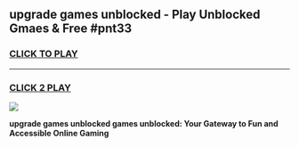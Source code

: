 
## upgrade games unblocked - Play Unblocked Gmaes & Free #pnt33
<h3>
<a href="https://news.freeplayer.one?title=upgrade_games_unblocked&ref=03M">CLICK TO PLAY</a></h3>
<hr>

<h3>
<a href="https://news.freeplayer.one?title=upgrade_games_unblocked&ref=03M">CLICK 2 PLAY</a>
  
</h3>

<a href="https://news.freeplayer.one?title=upgrade_games_unblocked&ref=03M"><img src="https://clearcache.store/games.png"></a>


**upgrade games unblocked games unblocked: Your Gateway to Fun and Accessible Online Gaming**
